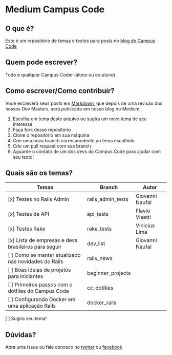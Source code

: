 # Medium Campus Code

## O que é?
Este é um repositório de temas e textos para posts no  [blog do Campus
Code](http://medium.com/campuscode "Nosso Medium")

## Quem pode escrever?
Todo e qualquer Campus Coder (aluno ou ex-aluno)

## Como escrever/Como contribuir?
Você escreverá seus posts em [Markdown](https://guides.github.com/features/mastering-markdown/), que depois de uma revisão dos nossos Dev Masters, será publicado em nosso blog no Medium.

1. Escolha um tema deste arquivo ou sugira um novo tema de seu interesse
2. Faça fork desse repositório
3. Clone o repositório em sua máquina
4. Crie uma nova branch correspondente ao tema escolhido
5. Crie um pull request com sua branch
6. Aguarde o contato de um dos devs do Campus Code para ajudar com seu texto!

## Quais são os temas?
Temas | Branch | Autor
------|--------|------
[x] Testes no Rails Admin | rails_admin_tests | Giovanni Naufal
[x] Testes de API | api_tests | Flavio Visetti
[x] Testes Rake | rake_tests | Vinicius Lima
[x] Lista de empresas e devs brasileiros para seguir | dev_list | Giovanni Naufal
[ ] Como se manter atualizado nas novidades do Rails | rails_news
[ ] Boas ideias de projetos para iniciantes | beginner_projects
[ ] Primeiros passos com o dotfiles do Campus Code | cc_dotfiles
[ ] Configurando Docker em uma aplicação Rails | docker_rails
[ ] Sugira seu tema!

## Dúvidas?
Abra uma issue ou fale conosco no [twitter](http://twitter.com/campuscodebr) ou
[facebook](http://facebook.com/campuscodebr)
